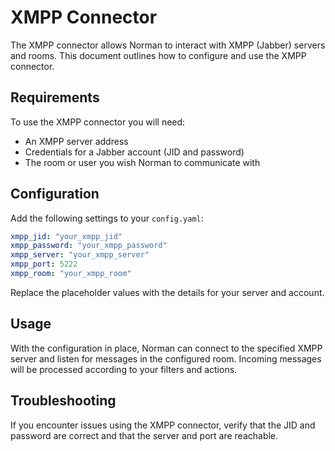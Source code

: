 # XMPP Connector

The XMPP connector allows Norman to interact with XMPP (Jabber) servers and rooms. This document outlines how to configure and use the XMPP connector.

## Requirements

To use the XMPP connector you will need:

- An XMPP server address
- Credentials for a Jabber account (JID and password)
- The room or user you wish Norman to communicate with

## Configuration

Add the following settings to your `config.yaml`:

```yaml
xmpp_jid: "your_xmpp_jid"
xmpp_password: "your_xmpp_password"
xmpp_server: "your_xmpp_server"
xmpp_port: 5222
xmpp_room: "your_xmpp_room"
```

Replace the placeholder values with the details for your server and account.

## Usage

With the configuration in place, Norman can connect to the specified XMPP server and listen for messages in the configured room. Incoming messages will be processed according to your filters and actions.

## Troubleshooting

If you encounter issues using the XMPP connector, verify that the JID and password are correct and that the server and port are reachable.
